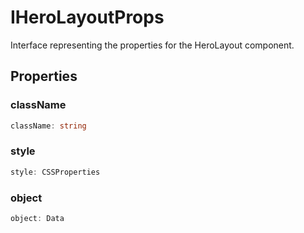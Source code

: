# IHeroLayoutProps

Interface representing the properties for the HeroLayout component.

## Properties

### className

```ts
className: string
```

### style

```ts
style: CSSProperties
```

### object

```ts
object: Data
```
